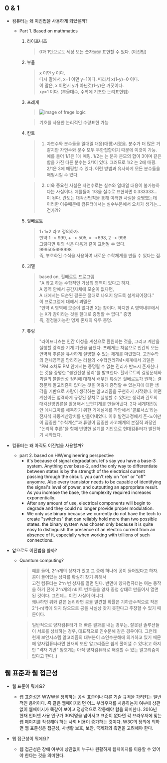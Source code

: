 ## 0 & 1
* 컴퓨터는 왜 이진법을 사용하게 되었을까?
	* Part 1. Based on mathmatics
		1. 라이프니츠
		
			> 0과 1만으로도 세상 모든 숫자들을 표현할 수 있다. (이진법)
		2. 부울
		
			> x 이면 y 이다. <br> 다시 말해서, x=1 이면 y=1이다. 따라서  x(1-y)=0 이다. <br> 이 말은, x 이면서  y가 아닌것(1-y)은 거짓이다.<br> xy=1 이다.  (부울대수, 수학에 기초한 논리표현법)
		3. 프레게
		
			> ![image of frege logic](https://qph.ec.quoracdn.net/main-qimg-ea9bcef4a8f08ad3b5fefa95d5f1a37d?convert_to_webp=true)
			
			> 기호를 사용한 논리적인 수량표현 가능
		
		4. 칸토
		
			> 1. 자연수와 분수들을 일대일 대응(매핑)시켰음. 분수가 더 많은 거 같지만 자연수와 분수 모두 무한집합이기 때문에 이것이 가능.<br> 예를 들어 1/1은 1에 매핑. 1/2는 는 분자 분모의 합이 3이며 같은 합을 가진 다른 분수는 2/1이 있다. 그러므로 1/2 는 2에 매핑. 2/1은 3에 매핑할 수 있다. 이런 방법과 유사하게 모든 분수들을 매핑시킬 수 있다. 
			
			> 2. 더욱 중요한 사실은 자연수로는 실수와 일대일 대응이 불가능하다는 사실이다. 예를들어 1/3을 실수로 표현하면 0.333333... 이 된다. 칸토는 대각선법칙을 통해 이러한 사실을 증명했는데 이러한 이유때문에 컴퓨터에서는 실수부분에서 오차가 생기는...건가?!?
		5. 힐베르트
		
			> 1+1=2 라고 정의하자.<br>
			만약 1 -> 999, + -> 505, = ->698, 2 -> 998 <br>
			그렇다면 위의 식은 다음과 같이 표현될 수 있다.<br>
			999505698998<br>
			즉, 부호화된 수식을 사용하여 새로운 수학체계를 만들 수 있다는 점.
			
		6. 괴델
		
			> based on, 힐베르트 프로그램 <br>
			"A 라고 하는 수학적인 가상의 영역이 있다고 하자.<br>
			A 영역 안에서 공간자체에 모순이 없다면,<br>
			A 내에서는 모순된 결론은 절대로 나오지 않도록 설계되어졌다."<br>
			이 프로그램에 대해서 괴델은 <br>"만약 A 영역에 모순이 없다면 X는 참이다.
			하지만 A 영역내부에서는 X가 참이라는 것을 절대로 증명할 수 없다." 증명<br> 즉, 결정불가능한 명제 존재의 유무 증명.
			
		7. 튜링
		
			> "라이프니츠는 인간 이성을 계산으로 환원하는 것을, 그리고 계산을 실행할 강력한 기계 기관을 꿈꿨다. 프레게는 처음으로 인간의 모든 연역적 추론을 유사하게 설명할 수 있는 체계를 마련했다. 고전수학의 전체영역을 망라하는 러셀의 <수학원리PM>체계에서 괴델은 "PM 조차도 PM 안에서는 증명될 수 없는 진리가 반드시 존재한다는 것을 증명한 "불완전성 정리"를 발표한다. 힐베르트의 결정문제와 괴델의 불완전성 정리에 대해서 배우던 튜링은 힐베르트가 원하는 결정문제 알고리즘이 없다는 것을 어떻게 증명할 수 있는지에 대한 생각을 기반으로 사람이 생각하는 알고리즘을 구현하기 시작했다. 어떤 계산이든 엄격하게 규정된 장치로 실행할 수 있다는 생각과 칸토의 대각선방법론을 활용해서 보편기계를 만들어낸다. 2차 세계대전동안 에니그마를 해독하기 위한 기계설계를 착안해서 '콜로서스'라는 전자식 자동계산장치를 만들어내었다. 이후 발전과정에서 폰-노이만이 집중한 "수칙계산"과 튜링이 집중한 사고체계의 본질적 과정인 "논리적 추론"을 함께 반영한 설계를 기반으로 현대컴퓨터가 발전하기 시작했다.
			
* 컴퓨터는 왜 아직도 이진법을 사용할까?
	* part 2. based on HW/engineering perspective
		- it's because of signal degradation. let's say you have a base-3 system. Anything over base-2, and the only way to differentiate between states is by the strength of the electrical current passing through the circuit. you can't rely on "on" or "off" anyomre. Also every transistor needs to be capable of identifying the signal's level of power, and outputting an appropriate result. As you increase the base, the complexity required increases exponentially.
		- After any amount of use, electrical components will begin to degrade and they could no longer provide proper modulation.
		- We only use binary because we currently do not have the tech to create "switches" that can reliably hold more than two possible states. the binary system was chosen only because it is quite easy to distinguish the presence of an electric current from an absence of it, especially when working with trillions of such connections. 

* 앞으로도 이진법을 쓸까?
	- Quantum computing?
	
		> 예를 들어, 2^n개의 상자가 있고 그 중에 하나에 공이 들어있다고 하자. 공이 들어있는 상자를 확실히 찾기 위해서 <br>
		고전 컴퓨터는 2^n 번 상자를 열면 된다. 반면에 양자컴퓨터는 여는 동작을 하기 전에 2^n개의 n비트 번호들을 양자 중첩 상태로 만들어서 열면 된 것이다. 그런데... 이건 사실이 아니다.<br> 왜냐하면 위와 같은 논리라면 공을 발견할 확률은 기하급수적으로 작은 2^(-n)밖에 되지 않으므로 공을 사실상 찾지 못한다고 주장할 수 있기 때문이다.
		
		> 일반적으로 양자컴퓨터가 더 빠른 결과를 내는 경우는, 잘못된 솔루션들이 서로를 상쇄하는 경우, 대표적으로 인수분해 같은 경우이다. 그런데 현재 보안시스템 알고리즘의 대부분이 소인수분해에 의거하고 있기 때문에 양자컴퓨터라면 현재의 보안 알고리즘은 쉽게 풀어낼 수 있다(고 하지만 "격자 기반" 암호계는 아직 양자컴퓨터로 해결할 수 있는 알고리즘이 없다고 한다..)

## 웹 표준과 웹 접근성

* 웹 표준이 뭐에요?
	- 웹 표준성은 WWW을 정희하는 공식 표준이나 다른 기술 규격을 가리키는 일반적인 용어이다. 즉 같은 웹페이지라면 어느 부라우저를 사용하는지 여부에 상관없이 웹페이지가 똑같이 보이고 정상적으로 작동해야 함을 의미한다. 2016년 현재 인터넷 사용 인구가 30억명을 넘어서고 표준이 없다면 각 브라우저에 맞는 웹 페이지를 작성해야 하는 사회 비용이 증가하는 것이다. W3C의 정의에 의하면 웹 표준성은 접근성, 사생활 보호, 보안, 국제화의 측면을 고려해야 한다.

* 웹 접근성이 뭐에요?
	- 웹 접근성은 장애 여부에 상관없이 누구나 원활하게 웹페이지를 이용할 수 있어야 한다는 것을 의미한다.